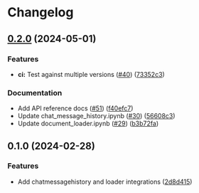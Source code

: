# Changelog

## [0.2.0](https://github.com/googleapis/langchain-google-el-carro-python/compare/v0.1.0...v0.2.0) (2024-05-01)


### Features

* **ci:** Test against multiple versions ([#40](https://github.com/googleapis/langchain-google-el-carro-python/issues/40)) ([73352c3](https://github.com/googleapis/langchain-google-el-carro-python/commit/73352c3d3d15e1fe6f195720ae8fd9effb1d53a6))


### Documentation

* Add API reference docs ([#51](https://github.com/googleapis/langchain-google-el-carro-python/issues/51)) ([f40efc7](https://github.com/googleapis/langchain-google-el-carro-python/commit/f40efc79b7638f6e0e277bd3d92f61a19a739de6))
* Update chat_message_history.ipynb ([#30](https://github.com/googleapis/langchain-google-el-carro-python/issues/30)) ([56608c3](https://github.com/googleapis/langchain-google-el-carro-python/commit/56608c38277a58837008d92a1660328f5e31d2b3))
* Update document_loader.ipynb ([#29](https://github.com/googleapis/langchain-google-el-carro-python/issues/29)) ([b3b72fa](https://github.com/googleapis/langchain-google-el-carro-python/commit/b3b72fa7ae87821dfec9a44ed1b0f308fe52764a))

## 0.1.0 (2024-02-28)


### Features

* Add chatmessagehistory and loader integrations ([2d8d415](https://github.com/googleapis/langchain-google-el-carro-python/commit/2d8d4157cb8e098d6401346b92d1e6912c6dedd9))

